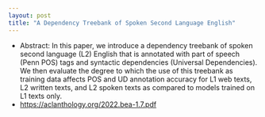 ```yaml
---
layout: post
title: "A Dependency Treebank of Spoken Second Language English"
---
```


* Abstract: In this paper, we introduce a dependency treebank of spoken second language (L2) English that is annotated with part of speech (Penn POS) tags and syntactic dependencies (Universal Dependencies). We then evaluate the degree to which the use of this treebank as training data affects POS and UD annotation accuracy for L1 web texts, L2 written texts, and L2 spoken texts as compared to models trained on L1 texts only.
* https://aclanthology.org/2022.bea-1.7.pdf
